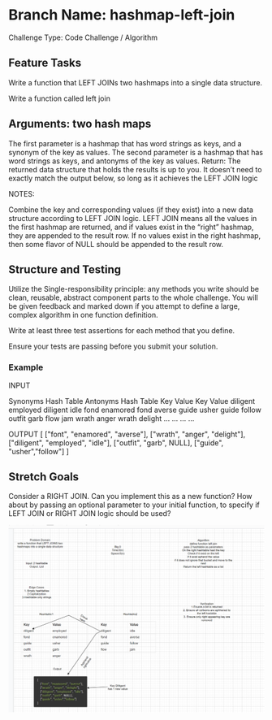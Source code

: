 
# Branch Name: hashmap-left-join

Challenge Type: Code Challenge / Algorithm

## Feature Tasks

Write a function that LEFT JOINs two hashmaps into a single data structure.

Write a function called left join

## Arguments: two hash maps

The first parameter is a hashmap that has word strings as keys, and a synonym of the key as values.
The second parameter is a hashmap that has word strings as keys, and antonyms of the key as values.
Return: The returned data structure that holds the results is up to you. It doesn’t need to exactly match the output below, so long as it achieves the LEFT JOIN logic

NOTES:

Combine the key and corresponding values (if they exist) into a new data structure according to LEFT JOIN logic.
LEFT JOIN means all the values in the first hashmap are returned, and if values exist in the “right” hashmap, they are appended to the result row.
If no values exist in the right hashmap, then some flavor of NULL should be appended to the result row.

## Structure and Testing

Utilize the Single-responsibility principle: any methods you write should be clean, reusable, abstract component parts to the whole challenge. You will be given feedback and marked down if you attempt to define a large, complex algorithm in one function definition.

Write at least three test assertions for each method that you define.

Ensure your tests are passing before you submit your solution.

### Example

INPUT

Synonyms Hash Table            Antonyms Hash Table
Key Value                           Key Value
diligent employed                   diligent idle
fond enamored                       fond averse
guide usher                         guide follow
outfit garb                           flow jam
wrath anger                          wrath delight
… …   … …

OUTPUT
[
   ["font", "enamored", "averse"],
   ["wrath", "anger", "delight"],
   ["diligent", "employed", "idle"],
   ["outfit", "garb", NULL],
   ["guide", "usher","follow"]
]

## Stretch Goals

Consider a RIGHT JOIN. Can you implement this as a new function? How about by passing an optional parameter to your initial function, to specify if LEFT JOIN or RIGHT JOIN logic should be used?

![whiteboard](whiteboard.png)
